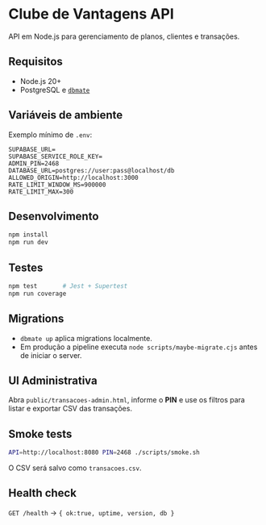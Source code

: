 # Clube de Vantagens API

API em Node.js para gerenciamento de planos, clientes e transações.

## Requisitos
- Node.js 20+
- PostgreSQL e [`dbmate`](https://github.com/amacneil/dbmate)

## Variáveis de ambiente
Exemplo mínimo de `.env`:
```env
SUPABASE_URL=
SUPABASE_SERVICE_ROLE_KEY=
ADMIN_PIN=2468
DATABASE_URL=postgres://user:pass@localhost/db
ALLOWED_ORIGIN=http://localhost:3000
RATE_LIMIT_WINDOW_MS=900000
RATE_LIMIT_MAX=300
```

## Desenvolvimento
```bash
npm install
npm run dev
```

## Testes
```bash
npm test       # Jest + Supertest
npm run coverage
```

## Migrations
- `dbmate up` aplica migrations localmente.
- Em produção a pipeline executa `node scripts/maybe-migrate.cjs` antes de iniciar o server.

## UI Administrativa
Abra `public/transacoes-admin.html`, informe o **PIN** e use os filtros para listar e exportar CSV das transações.

## Smoke tests
```bash
API=http://localhost:8080 PIN=2468 ./scripts/smoke.sh
```
O CSV será salvo como `transacoes.csv`.

## Health check
`GET /health` → `{ ok:true, uptime, version, db }`
